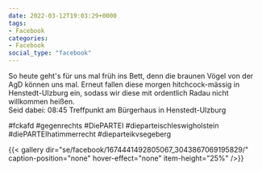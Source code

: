 ```yaml
---
date: 2022-03-12T19:03:29+0000
tags:
- Facebook
categories:
- Facebook
social_type: "facebook"
---
```


So heute geht's für uns mal früh ins Bett, denn die braunen Vögel von der AgD können uns mal. Erneut fallen diese morgen hitchcock-mässig in Henstedt-Ulzburg ein, sodass wir diese mit ordentlich Radau nicht willkommen heißen.  
Seid dabei: 08:45 Treffpunkt am Bürgerhaus in Henstedt-Ulzburg   
  
#fckafd #gegenrechts #DiePARTEI #dieparteischleswigholstein #diePARTEIhatimmerrecht #dieparteikvsegeberg


{{< gallery dir="se/facebook/1674441492805067_3043867069195829/" caption-position="none" hover-effect="none" item-height="25%" />}}

